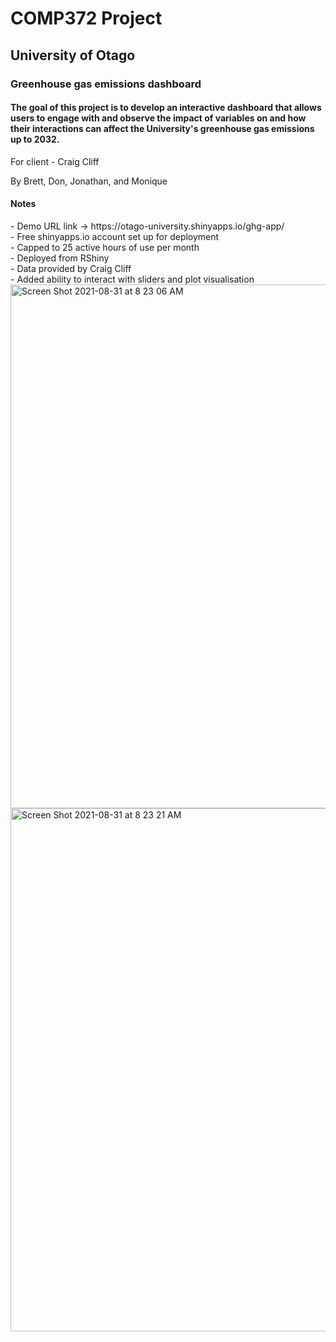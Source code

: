 <h1>COMP372 Project</h1>
<h2>University of Otago</h2>
<h3>Greenhouse gas emissions dashboard</h3>
<h4>The goal of this project is to develop an interactive dashboard that allows users to engage with and observe 
the impact of variables on and how their interactions can affect the University's greenhouse gas emissions up to 2032.</h4>
For client - Craig Cliff

By Brett, Don, Jonathan, and Monique


<h4>Notes</h4>
- Demo URL link -> https://otago-university.shinyapps.io/ghg-app/<br>
- Free shinyapps.io account set up for deployment<br>
- Capped to 25 active hours of use per month<br>
- Deployed from RShiny<br>
- Data provided by Craig Cliff<br>
- Added ability to interact with sliders and plot visualisation<br>

<img width="838" alt="Screen Shot 2021-08-31 at 8 23 06 AM" src="https://user-images.githubusercontent.com/81852222/131400801-9a4536b8-e847-4319-8ecc-851f462b3164.png">
<img width="837" alt="Screen Shot 2021-08-31 at 8 23 21 AM" src="https://user-images.githubusercontent.com/81852222/131400816-a016219c-9d7d-4069-a424-3ebfbbfe88bb.png">

